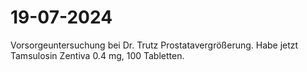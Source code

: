 # 19-07-2024

Vorsorgeuntersuchung bei Dr. Trutz Prostatavergrößerung. Habe jetzt Tamsulosin Zentiva 0.4 mg, 100 Tabletten.

 
